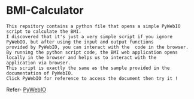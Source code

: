# BMI-Calculator
      
    This repsitory contains a python file that opens a simple PyWebIO script to calculate the BMI.  
    I discovered that it's just a very simple script if you ignore PyWebIO, but after using the input and output functions 
    provided by PyWebIO, you can interact with the  code in the browser.
    By running the python script code, the BMI web application opens locally in the browser and helps us to interact with the
    application via browser.
    This script is exactly the same as the sample provided in the documentation of PyWebIO. 
    Click PyWebIO for reference to access the document then try it !   
   Refer- [PyWebIO](https://pywebio.readthedocs.io/en/latest/)
    
